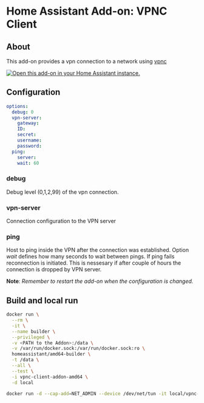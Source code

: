 # Home Assistant Add-on: VPNC Client

## About

This add-on provides a vpn connection to a network using [vpnc](https://man.archlinux.org/man/vpnc.8.en)


[![Open this add-on in your Home Assistant instance.][addon-badge]][addon]
## Configuration

```yaml
options:
  debug: 0
  vpn-server:
    gateway:
    ID:
    secret:
    username:
    password:
  ping:
    server:
    wait: 60 
```

### debug

Debug level (0,1,2,99) of the vpn connection.

### vpn-server

Connection configuration to the VPN server

### ping

Host to ping inside the VPN after the connection was established. Option _wait_ defines how many seconds to wait between pings. If ping fails reconnection is initiated. This is nessesary if after couple of hours the connection is dropped by VPN server.

**Note**: _Remember to restart the add-on when the configuration is changed._

## Build and local run

```sh
docker run \
  --rm \
  -it \
  --name builder \
  --privileged \
  -v <PATH to the Addon>:/data \
  -v /var/run/docker.sock:/var/run/docker.sock:ro \
  homeassistant/amd64-builder \
  -t /data \
  --all \
  --test \
  -i vpnc-client-addon-amd64 \
  -d local
``````
```sh
docker run -d --cap-add=NET_ADMIN --device /dev/net/tun -it local/vpnc-client-addon-amd64:0.0.1
``````

[addon-badge]: https://my.home-assistant.io/badges/supervisor_addon.svg
[addon]: https://my.home-assistant.io/redirect/supervisor_addon/?repository_url=https%3A%2F%2Fgithub.com%2Feuweb%2Fhassio-addons&addon=47267a49_vpnc_client